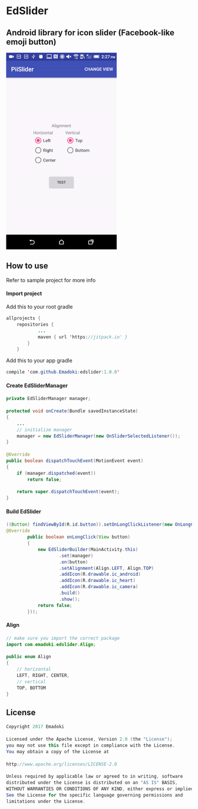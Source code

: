 # EdSlider
## Android library for icon slider (Facebook-like emoji button)
![](https://github.com/Emadoki/edslider/raw/master/edslider.gif)

## How to use

Refer to sample project for more info

#### Import project
Add this to your root gradle
```java
allprojects {
    repositories {
            ...
            maven { url 'https://jitpack.io' }
        }
    }
```

Add this to your app gradle
```java
compile 'com.github.Emadoki:edslider:1.0.0'
```

#### Create EdSliderManager
```java
private EdSliderManager manager;

protected void onCreate(Bundle savedInstanceState)
{
    ...
    // initialize manager
    manager = new EdSliderManager(new OnSliderSelectedListener());
}

@Override
public boolean dispatchTouchEvent(MotionEvent event)
{
    if (manager.dispatched(event))
        return false;

    return super.dispatchTouchEvent(event);
}
```

#### Build EdSlider
```java
((Button) findViewById(R.id.button)).setOnLongClickListener(new OnLongClickListener(
@Override
        public boolean onLongClick(View button)
        {
            new EdSliderBuilder(MainActivity.this)
                    .set(manager)
                    .on(button)
                    .setAlignment(Align.LEFT, Align.TOP)
                    .addIcon(R.drawable.ic_android)
                    .addIcon(R.drawable.ic_heart)
                    .addIcon(R.drawable.ic_camera)
                    .build()
                    .show();
            return false;
        }));
```

#### Align
```java
// make sure you import the correct package
import com.emadoki.edslider.Align;

public enum Align
{
    // horizontal
    LEFT, RIGHT, CENTER,
    // vertical
    TOP, BOTTOM
}
```

## License
```java
Copyright 2017 Emadoki

Licensed under the Apache License, Version 2.0 (the "License");
you may not use this file except in compliance with the License.
You may obtain a copy of the License at

http://www.apache.org/licenses/LICENSE-2.0

Unless required by applicable law or agreed to in writing, software
distributed under the License is distributed on an "AS IS" BASIS,
WITHOUT WARRANTIES OR CONDITIONS OF ANY KIND, either express or implied.
See the License for the specific language governing permissions and
limitations under the License.
```